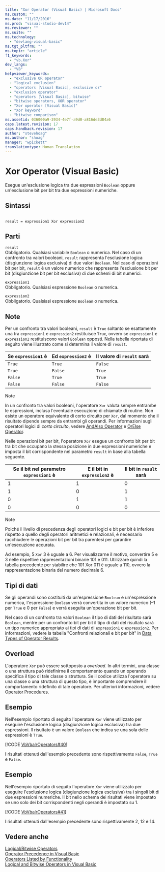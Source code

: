 ```yaml
---
title: "Xor Operator (Visual Basic) | Microsoft Docs"
ms.custom: ""
ms.date: "11/17/2016"
ms.prod: "visual-studio-dev14"
ms.reviewer: ""
ms.suite: ""
ms.technology: 
  - "devlang-visual-basic"
ms.tgt_pltfrm: ""
ms.topic: "article"
f1_keywords: 
  - "vb.Xor"
dev_langs: 
  - "VB"
helpviewer_keywords: 
  - "exclusive OR operator"
  - "logical exclusion"
  - "operators [Visual Basic], exclusive or"
  - "exclusion operator"
  - "operators [Visual Basic], bitwise"
  - "bitwise operators, XOR operator"
  - "Xor operator [Visual Basic]"
  - "Xor keyword"
  - "bitwise comparison"
ms.assetid: 036000a9-3934-4e7f-a9d0-a816de3d84a6
caps.latest.revision: 17
caps.handback.revision: 17
author: "stevehoag"
ms.author: "shoag"
manager: "wpickett"
translationtype: Human Translation
---
```

# Xor Operator (Visual Basic)
Esegue un'esclusione logica tra due espressioni `Boolean` oppure un'esclusione bit per bit tra due espressioni numeriche.  
  
## Sintassi  
  
```  
  
result = expression1 Xor expression2  
```  
  
## Parti  
 `result`  
 Obbligatorio.  Qualsiasi variabile `Boolean` o numerica.  Nel caso di un confronto tra valori booleani, `result` rappresenta l'esclusione logica \(disgiunzione logica esclusiva\) di due valori `Boolean`.  Nel caso di operazioni bit per bit, `result` è un valore numerico che rappresenta l'esclusione bit per bit \(disgiunzione bit per bit esclusiva\) di due schemi di bit numerici.  
  
 `expression1`  
 Obbligatorio.  Qualsiasi espressione `Boolean` o numerica.  
  
 `expression2`  
 Obbligatorio.  Qualsiasi espressione `Boolean` o numerica.  
  
## Note  
 Per un confronto tra valori booleani, `result` è `True` soltanto se esattamente una tra `expression1` e `expression2` restituisce `True`,  ovvero se `expression1` e `expression2` restituiscono valori `Boolean` opposti.  Nella tabella riportata di seguito viene illustrato come si determina il valore di `result`.  
  
|Se `expression1` è|Ed `expression2` è|Il valore di `result` sarà|  
|------------------------|------------------------|--------------------------------|  
|`True`|`True`|`False`|  
|`True`|`False`|`True`|  
|`False`|`True`|`True`|  
|`False`|`False`|`False`|  
  
> [!NOTE]
>  In un confronto tra valori booleani, l'operatore `Xor` valuta sempre entrambe le espressioni, inclusa l'eventuale esecuzione di chiamate di routine.  Non esiste un operatore equivalente di corto circuito per `Xor`, dal momento che il risultato dipende sempre da entrambi gli operandi.  Per informazioni sugli operatori logici di *corto circuito*, vedere [AndAlso Operator](../../../visual-basic/language-reference/operators/andalso-operator.md) e [OrElse Operator](../../../visual-basic/language-reference/operators/orelse-operator.md).  
  
 Nelle operazioni bit per bit, l'operatore `Xor` esegue un confronto bit per bit tra bit che occupano la stessa posizione in due espressioni numeriche e imposta il bit corrispondente nel parametro `result` in base alla tabella seguente.  
  
|Se il bit nel parametro `expression1` è|E il bit in `expression2` è|Il bit in `result` sarà|  
|---------------------------------------------|---------------------------------|-----------------------------|  
|1|1|0|  
|1|0|1|  
|0|1|1|  
|0|0|0|  
  
> [!NOTE]
>  Poiché il livello di precedenza degli operatori logici e bit per bit è inferiore rispetto a quello degli operatori aritmetici e relazionali, è necessario racchiudere le operazioni bit per bit tra parentesi per garantire un'esecuzione accurata.  
  
 Ad esempio, 5 `Xor` 3 è uguale a 6.  Per visualizzarne il motivo, convertire 5 e 3 nelle rispettive rappresentazioni binarie 101 e 011.  Utilizzare quindi la tabella precedente per stabilire che 101 Xor 011 è uguale a 110, ovvero la rappresentazione binaria del numero decimale 6.  
  
## Tipi di dati  
 Se gli operandi sono costituiti da un'espressione `Boolean` e un'espressione numerica, l'espressione `Boolean` verrà convertita in un valore numerico \(–1 per `True` e 0 per `False`\) e verrà eseguita un'operazione bit per bit.  
  
 Nel caso di un confronto tra valori `Boolean` il tipo di dati del risultato sarà `Boolean`,  mentre per un confronto bit per bit il tipo di dati del risultato sarà un tipo numerico appropriato ai tipi di dati di `expression1` e `expression2`.  Per informazioni, vedere la tabella "Confronti relazionali e bit per bit" in [Data Types of Operator Results](../../../visual-basic/language-reference/operators/data-types-of-operator-results.md).  
  
## Overload  
 L'operatore `Xor` può essere sottoposto a *overload*. In altri termini, una classe o una struttura può ridefinirne il comportamento quando un operando specifica il tipo di tale classe o struttura.  Se il codice utilizza l'operatore su una classe o una struttura di questo tipo, è importante comprendere il comportamento ridefinito di tale operatore.  Per ulteriori informazioni, vedere [Operator Procedures](../../../visual-basic/programming-guide/language-features/procedures/operator-procedures.md).  
  
## Esempio  
 Nell'esempio riportato di seguito l'operatore `Xor` viene utilizzato per eseguire l'esclusione logica \(disgiunzione logica esclusiva\) tra due espressioni.  Il risultato è un valore `Boolean` che indica se una sola delle espressioni è `True`.  
  
 [!CODE [VbVbalrOperators#40](../CodeSnippet/VS_Snippets_VBCSharp/VbVbalrOperators#40)]  
  
 I risultati ottenuti dall'esempio precedente sono rispettivamente `False`, `True` e `False`.  
  
## Esempio  
 Nell'esempio riportato di seguito l'operatore `Xor` viene utilizzato per eseguire l'esclusione logica \(disgiunzione logica esclusiva\) tra i singoli bit di due espressioni numeriche.  Il bit nello schema dei risultati viene impostato se uno solo dei bit corrispondenti negli operandi è impostato su 1.  
  
 [!CODE [VbVbalrOperators#41](../CodeSnippet/VS_Snippets_VBCSharp/VbVbalrOperators#41)]  
  
 I risultati ottenuti dall'esempio precedente sono rispettivamente 2, 12 e 14.  
  
## Vedere anche  
 [Logical\/Bitwise Operators](../../../visual-basic/language-reference/operators/logical-bitwise-operators.md)   
 [Operator Precedence in Visual Basic](../../../visual-basic/language-reference/operators/operator-precedence.md)   
 [Operators Listed by Functionality](../../../visual-basic/language-reference/operators/operators-listed-by-functionality.md)   
 [Logical and Bitwise Operators in Visual Basic](../../../visual-basic/programming-guide/language-features/operators-and-expressions/logical-and-bitwise-operators.md)